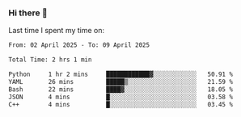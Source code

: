 ### Hi there 👋

<!--
**Grav1tum/Grav1tum** is a ✨ _special_ ✨ repository because its `README.md` (this file) appears on your GitHub profile.

Here are some ideas to get you started:

- 🔭 I’m currently working on ...
- 🌱 I’m currently learning ...
- 👯 I’m looking to collaborate on ...
- 🤔 I’m looking for help with ...
- 💬 Ask me about ...
- 📫 How to reach me: ...
- 😄 Pronouns: ...
- ⚡ Fun fact: ...
-->
Last time I spent my time on:
<!--START_SECTION:waka-->

```txt
From: 02 April 2025 - To: 09 April 2025

Total Time: 2 hrs 1 min

Python     1 hr 2 mins     ████████████▓░░░░░░░░░░░░   50.91 %
YAML       26 mins         █████▒░░░░░░░░░░░░░░░░░░░   21.59 %
Bash       22 mins         ████▓░░░░░░░░░░░░░░░░░░░░   18.05 %
JSON       4 mins          █░░░░░░░░░░░░░░░░░░░░░░░░   03.58 %
C++        4 mins          █░░░░░░░░░░░░░░░░░░░░░░░░   03.45 %
```

<!--END_SECTION:waka-->
